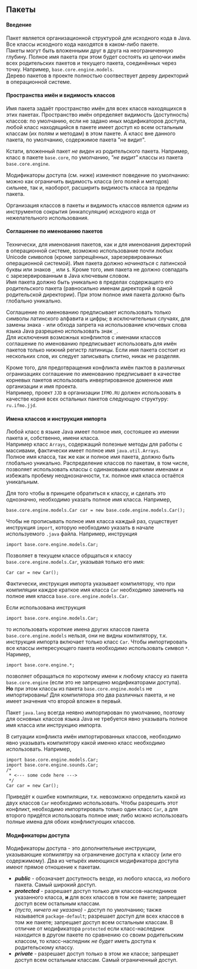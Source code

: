## Пакеты

#### Введение

Пакет является организационной структурой для исходного кода в Java.
Все классы исходного кода находятся в каком-либо пакете.   
Пакеты могут быть вложенными друг в друга на неограниченную глубину. Полное имя пакета при этом будет состоять из 
цепочки имён всех родительских пакетов и текущего пакета, соединённых через точку. Например, `base.core.engine.models`.  
Дерево пакетов в проекте полностью соотвествует дереву директорий в операционной системе.

#### Пространства имён и видимость классов

Имя пакета задаёт пространство имён для всех классв находящихся в этих пакетах. Пространство имён определяет видимость 
(доступность) классов: по умолчанию, если не задано иных модификаторов доступа, любой класс находящийся в пакете имеет 
доступ ко всем остальным классам (их полям и методам) в этом пакете. А класс вне данного пакета, по умолчанию, 
содержимое пакета "не видит".  

Кстати, вложенный пакет _не виден_ из родительского пакета. Например, класс в пакете `base.core`, по умолчанию, 
_"не видит"_ классы из пакета `base.core.engine`.

Модификаторы доступа (см. ниже) изменяют поведение по умолчанию: можно как ограничить видимость класса (его полей и 
методов) сильнее, так и, наоборот, расширить видимость класса за пределы пакета.

Организация классов в пакеты и видимость классов является одним из инструментов сокрытия (инкапсуляции) исходного кода 
от нежелательного использования. 

#### Соглашение по именованию пакетов

Технически, для именования пакетов, как и для именования директорий в операционной системе, возможно использование 
почти любых Unicode символов (кроме запрещённых, зарезервированных операционной системой). Имя пакета должно 
_начинаться_ с латинской буквы или знаков `_` или `$`. Кроме того, имя пакета не должно совпадать с зарезервированным в 
Java ключевым словом.  
Имя пакета должно быть уникально в пределах содержащего его родительского пакета (равносильно именам директорий 
в одной родительской директории). При этом полное имя пакета должно быть глобально уникально. 

Соглашение по именованию предписывает использовать только символы латинского алфавита и цифры; в исключительных 
случаях, для замены знака `-` или обхода запрета на использование ключевых слова языка Java разрешено использовать знак 
`_`.  
Для исключения возможных конфликтов с именами классов соглашение по именованию предписывает использовать для имён 
пакетов только нижний регистр латиницы. Если имя пакета состоит из нескольких слов, их следует записывать слитно, никак 
не разделяя.

Кроме того, для предотвращения конфликта имён пактов в различных огранизациях соглашение по именованию предписывает в 
качестве корневых пакетов использовать инвертированное доменное имя организации и имя проекта.  
Например, проект `JJD` в организации `IFMO.RU` должен использовать в качестве корня всех остальных пакетов следующую 
структуру: `ru.ifmo.jjd`.

#### Имена классов и инструкция импорта

Любой класс в языке Java имеет полное имя, состояшее из имении пакета и, собственно, имени класса.  
Например класс `Arrays`, содержащий полезные методы для работы с массивами, фактически имеет полное имя 
`java.util.Arrays`.  
Полное имя класса, так же как и полное имя пакета, должно быть глобально уникально. Распределение классов по пакетам, в том числе, позволяет 
использовать классы с одинаковыми краткими именами и избежать пробему неоднозначности, т.к. полное имя класса остаётся 
уникальным.

Для того чтобы в принципе обратиться к классу, и сделать это однозначно, необходимо указать полное имя класса. 
Например,
 
    base.core.engine.models.Car car = new base.code.engine.models.Car();  

Чтобы не прописывать полное имя класса каждый раз, существует инструкция `import`, которую необходимо указать в начале 
используемого `.java` файла. Например, инструкция

    import base.core.engine.models.Car;
    
Позволяет в текущем классе обрщаться к классу `base.core.engine.models.Car`, указывая только его имя:

    Car car = new Car();

Фактически, инструкция импорта указывает компилятору, что при компиляции каждое краткое имя класса `Car` необходимо 
заменить на полное имя класса `base.core.engine.models.Car`.

Если использована инструкция

    import base.core.engine.models.Car;
 
то использовать короткие имена других классов пакета `base.core.engine.models` нельзя, они не видны компилятору, т.к. инструкция 
импорта включает только класс `Car`. Чтобы импортировать все классы интересующего пакета необходимо использовать символ 
`*`. Наример,

    import base.core.engine.*; 

позволяет обращаться по короткому имени к любому классу из пакета `base.core.engine` (если это не запрещено 
модификаторами доступа).  
**Но** при этом классы из пакета `base.core.engine.models` не импортированы! Для компилятора это два различных пакета, 
и не имеет значения что второй вложен в первый.

Пакет `java.lang` всегда неявно импортирован по умолчанию, поэтому для основных классов языка Java не требуется явно 
указывать полное имя класса или инструкцию импорта.

В ситуации конфликта имён импортированных классов, необходимо явно указывать компилятору какой именно класс необходимо 
использовать. Например, 

    import base.core.engine.models.Car;
    import base.core.engine.sounds.Car;
    /*
     * <--- some code here --->
     */  
    Car car = new Car();

Приведёт к ошибке компиляции, т.к. невозможно определить какой из двух классов `Car` необходимо использовать.
Чтобы разрешить этот конфликт, необходимо импортировать только один класс `Car`, а для второго придётся использовать 
полное имя; либо можно использовать полные имена для обоих конфликтующих классов.

#### Модификаторы доступа

Модификаторы доступа - это дополнительные инструкции, указывающие копмилятру на ограничение доступа к классу (или его 
содержимому). Два из четырёх имеющихся модификатора доступа имеют прямое отношение к пакетам.
- _**public**_ - обозначает доступность везде, из любого класса, из любого пакета. Самый широкий доступ.
- _**protected**_ - разрешает доступ только для классов-наследников указанного класса, **и** для всех классов в том же 
    пакете; запрещает доступ всем остальным классам.
- _(пусто, ничего не указано)_ - доступ по умолчанию; также называется `package-default`; разрешает доступ для всех
    классов в том же пакете; запрещает доступ всем остальным классам. В отличие от модификатора `protected` если 
    класс-наследник находится в другом пакете по сравнению со своим родительским классом, то класс-наследник _не будет_ 
    иметь доступа к родительскому классу.
- _**private**_ - разрешает доступ только в этом же классе; запрещает доступ всем остальным классам. Самый ограниченный 
    доступ.